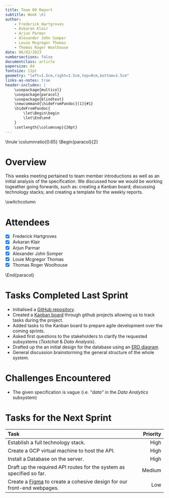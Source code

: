 ```yaml
---
title: Team 09 Report
subtitle: Week \#1
author:
	- Frederick Hartgroves
	- Avkaran Klair
	- Arjun Parmar
	- Alexander John Somper
	- Louie Mcgregor Thomas
	- Thomas Roger Woolhouse
date: 06/03/2023
numbersections: false
documentclass: article
papersize: A4
fontsize: 11pt
geometry: "left=1.5cm,right=1.5cm,top=0cm,bottom=1.5cm"
links-as-notes: true
header-includes: |
	\usepackage{multicol}
	\usepackage{paracol}
	\usepackage{blindtext}
	\newcommand{\hideFromPandoc}[1]{#1}
	\hideFromPandoc{
		\let\Begin\begin
		\let\End\end
	}
	\setlength{\columnsep}{20pt}
---
```


<!-- Compile Instructions:
pandoc .\report\wk1.md -o .\report\wk1.pdf
See: https://pandoc.org/
 -->

\hrule
\columnratio{0.65}
\Begin{paracol}{2}

# Overview

This weeks meeting pertained to team member introductions as well as an initial analysis of the specification.
We discussed how we would be working togeather going forwards, such as: creating a Kanban board; discussing technology stacks; and creating a template for the weekly reports.

\switchcolumn

# Attendees

- [x] Frederick Hartgroves
- [x] Avkaran Klair
- [x] Arjun Parmar
- [x] Alexander John Somper
- [x] Louie Mcgregor Thomas
- [x] Thomas Roger Woolhouse

\End{paracol}

# Tasks Completed Last Sprint

- Initialised a [GitHub repository](https://github.com/TWoolhouse/Slook).
- Created a [Kanban board](https://github.com/users/TWoolhouse/projects/1) through github projects allowing us to track tasks during the project.
- Added tasks to the Kanban board to prepare agile development over the coming sprints.
- Asked first questions to the stakeholders to clarify the requested subsystems (*Textchat* & *Data Analysis*).
- Drafted up the an initial design for the database using an [ERD diagram](https://github.com/TWoolhouse/Slook/blob/8e355738836a9e33d93c89c8e4b4b31794b44ee3/design/schema.md)
- General discussion brainstorming the general structure of the whole system.

# Challenges Encountered

- The given specification is vague (i.e. *"data"* in the *Data Analytics* subsystem)

# Tasks for the Next Sprint

| Task                                                                                             | Priority |
| :----------------------------------------------------------------------------------------------- | -------: |
| Establish a full technology stack.                                                               |     High |
| Create a GCP virtual machine to host the API.                                                    |     High |
| Install a Database on the server.                                                                |     High |
| Draft up the required API routes for the system as specified so far.                             |   Medium |
| Create a [Figma](https://www.figma.com/) to create a cohesive design for our front-end webpages. |      Low |
